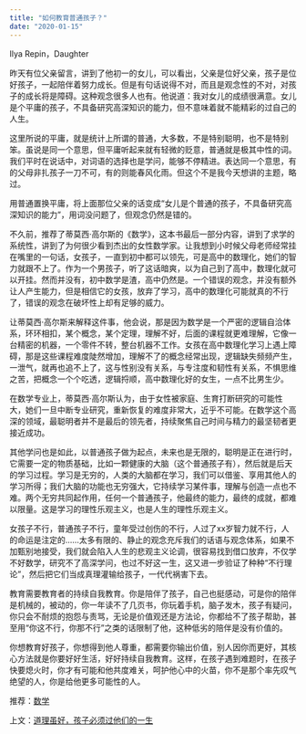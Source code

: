 ```yaml
---
title: "如何教育普通孩子？"
date: "2020-01-15"
---
```


  

Ilya Repin，Daughter

  

昨天有位父亲留言，讲到了他初一的女儿，可以看出，父亲是位好父亲，孩子是位好孩子，一起陪伴着努力成长。但是有句话说得不对，而且是观念性的不对，对孩子的成长将是障碍。这种观念很多人也有。他说道：我对女儿的成绩很满意。女儿是个平庸的孩子，不具备研究高深知识的能力，但不意味着就不能精彩的过自己的人生。  

  

这里所说的平庸，就是统计上所谓的普通，大多数，不是特别聪明，也不是特别笨。虽说是同一个意思，但平庸听起来就有轻微的贬意，普通就是极其中性的词。我们平时在说话中，对词语的选择也是学问，能够不停精进。表达同一个意思，有的父母非扎孩子一刀不可，有的则能春风化雨。但这个不是我今天想讲的主题，略过。

  

用普通置换平庸，将上面那位父亲的话变成“女儿是个普通的孩子，不具备研究高深知识的能力”，用词没问题了，但观念仍然是错的。

  

不久前，推荐了蒂莫西·高尔斯的《数学》，这本书最后一部分内容，讲到了求学的系统性，讲到了为何很少看到杰出的女性数学家。让我想到小时候父母老师经常挂在嘴里的一句话，女孩子，一直到初中都可以领先，可是高中的数理化，她们的智力就跟不上了。作为一个男孩子，听了这话暗爽，以为自己到了高中，数理化就可以开挂。然而并没有，初中数学是渣，高中仍然是。一个错误的观念，并没有额外让人产生能力，但是相信它的女孩，放弃了学习，高中的数理化可能就真的不行了，错误的观念在破坏性上却有足够的威力。

  

让蒂莫西·高尔斯来解释这件事，他会说，那是因为数学是一个严密的逻辑自洽体系，环环相扣，某个概念，某个定理，理解不好，后面的课程就更难理解，它像一台精密的机器，一个零件不转，整台机器不工作。女孩在高中数理化学习上遇上障碍，那是这些课程难度陡然增加，理解不了的概念经常出现，逻辑缺失频频产生，一泄气，就再也追不上了，这与性别没有关系，与专注度和韧性有关系，不惧思维之苦，把概念一个个吃透，逻辑捋顺，高中数理化好的女生，一点不比男生少。

  

在数学专业上，蒂莫西·高尔斯认为，由于女性被家庭、生育打断研究的可能性大，她们一旦中断专业研究，重新恢复的难度非常大，近乎不可能。在数学这个高深的领域，最聪明者并不是最后的领先者，持续聚焦自己时间与精力的最坚韧者更接近成功。

  

其他学问也是如此，以普通孩子做为起点，未来也是无限的，聪明是正在进行时，它需要一定的物质基础，比如一颗健康的大脑（这个普通孩子有），然后就是后天的学习过程。学习是无穷的，人类的大脑都在学习，我们可以借鉴、享用其他人的学习所得；我们大脑的功能也无穷强大，它持续学习某件事，理解与创造一点也不难。两个无穷共同起作用，任何一个普通孩子，他最终的能力，最终的成就，都难以限量。这是学习的理性乐观主义，也是人生的理性乐观主义。

  

女孩子不行，普通孩子不行，童年受过创伤的不行，人过了xx岁智力就不行，人的命运是注定的……太多有限的、静止的观念充斥我们的话语与观念体系，如果不加甄别地接受，我们就会陷入人生的悲观主义论调，很容易找到借口放弃，不仅学不好数学，研究不了高深学问，也过不好这一生，这又进一步验证了种种“不行理论”，然后把它们当成真理灌输给孩子，一代代祸害下去。

  

教育需要教育者的持续自我教育。你是陪伴了孩子，自己也挺感动，可是你的陪伴是机械的，被动的，你一年读不了几页书，你玩着手机，脑子发木，孩子有疑问，你只会不耐烦的抱怨与责骂，无论是价值观还是方法论，你都给不了孩子帮助，甚至用“你这不行，你那不行”之类的话限制了他，这种低劣的陪伴是没有价值的。

  

你想教育好孩子，你想得到他人尊重，都需要你输出价值，别人因你而更好，其核心方法就是你要好好生活，好好持续自我教育。这样，在孩子遇到难题时，在孩子快要熄火时，你才有可能和他共度难关，呵护他心中的火苗，你不是那个率先叹气绝望的人，你是给他更多可能性的人。

  

推荐：[数学](http://mp.weixin.qq.com/s?__biz=MjM5NDU0Mjk2MQ==&mid=2651636932&idx=1&sn=71df6ed366846e71a623fb53264d913e&chksm=bd7e40da8a09c9cc3514de82db258f36c30c748634eed557ee74d8647d7666ff5196b90135ac&scene=21#wechat_redirect)  

上文：[道理虽好，孩子必须过他们的一生](http://mp.weixin.qq.com/s?__biz=MjM5NDU0Mjk2MQ==&mid=2651637134&idx=1&sn=cd4edab7c20a41963fb5c0b826f163df&chksm=bd7e41908a09c8865a83a211307257674c70a7d8f36974bafc7bb076582ce1821e64395fedcb&scene=21#wechat_redirect)
